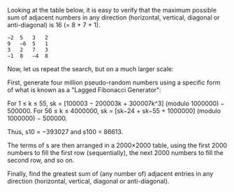 Looking at the table below, it is easy to verify that the maximum possible sum of
adjacent numbers in any direction (horizontal, vertical, diagonal or anti-diagonal)
is 16 (= 8 + 7 + 1).

	−2	5	3	2
	9	−6	5	1
	3	2	7	3
	−1	8	−4	8

Now, let us repeat the search, but on a much larger scale:

First, generate four million pseudo-random numbers using a specific form of what is
known as a "Lagged Fibonacci Generator":

For 1 ≤ k ≤ 55, sk = [100003 − 200003k + 300007k^3] (modulo 1000000) − 500000.
For 56 ≤ k ≤ 4000000, sk = [sk−24 + sk−55 + 1000000] (modulo 1000000) − 500000.

Thus, s10 = −393027 and s100 = 86613.

The terms of s are then arranged in a 2000×2000 table, using the first 2000
numbers to fill the first row (sequentially), the next 2000 numbers to fill
the second row, and so on.

Finally, find the greatest sum of (any number of) adjacent entries in any direction
(horizontal, vertical, diagonal or anti-diagonal).
